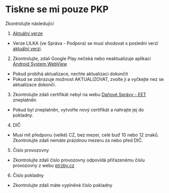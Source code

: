 # Tiskne se mi pouze PKP

Zkontrolujte následující

1) [Aktuální verze](https://lilka.arrowsys.cz/versions.html)
* Verze LILKA (ve Správa - Podpora) se musí shodovat s poslední verzí [aktuální verzi](https://lilka.arrowsys.cz/versions.html).

2) Zkontrolujte, zdali Google Play nečeká nebo neaktualizuje aplikaci [Android System WebView](https://play.google.com/store/apps/details?id=com.google.android.webview) 
* Pokud probíhá aktualizace, nechte aktualizaci dokončit
* Pokud se zobrazuje možnost AKTUALIZOVAT, zvolte ji a vyčkejte nez se aktualizace dokončí.

3) Zkontrolujte zdali certifikát nebyl na webu [Daňové Správy - EET](http://www.etrzby.cz/) zneplatněn
* Pokud byl zneplatněn, vytvořte nový certifikát a nahrajte jej do pokladny.

4) DIČ 
* Musí mít předponu (velké) CZ, bez mezer, celé buď 10 nebo 12 znaků. Zkontrolujte zdali nemáte prázdnou mezeru za nebo před DIČ.

5) Číslo provozovny
* Zkontrolujte zdali číslo provozovny odpovídá přiřazenému číslu provozovny z webu [etrzby.cz](http://www.etrzby.cz/)

6) Číslo pokladny
* Zkontrolujte zdali máte vyplněné číslo pokladny